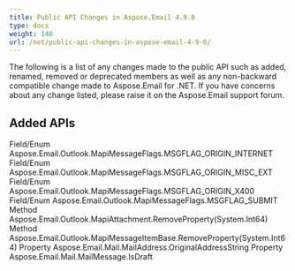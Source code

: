 ```yaml
---
title: Public API Changes in Aspose.Email 4.9.0
type: docs
weight: 140
url: /net/public-api-changes-in-aspose-email-4-9-0/
---
```



The following is a list of any changes made to the public API such as added, renamed, removed or deprecated members as well as any non-backward compatible change made to Aspose.Email for .NET. If you have concerns about any change listed, please raise it on the Aspose.Email support forum.
## **Added APIs**
Field/Enum Aspose.Email.Outlook.MapiMessageFlags.MSGFLAG_ORIGIN_INTERNET
Field/Enum Aspose.Email.Outlook.MapiMessageFlags.MSGFLAG_ORIGIN_MISC_EXT
Field/Enum Aspose.Email.Outlook.MapiMessageFlags.MSGFLAG_ORIGIN_X400
Field/Enum Aspose.Email.Outlook.MapiMessageFlags.MSGFLAG_SUBMIT
Method Aspose.Email.Outlook.MapiAttachment.RemoveProperty(System.Int64)
Method Aspose.Email.Outlook.MapiMessageItemBase.RemoveProperty(System.Int64)
Property Aspose.Email.Mail.MailAddress.OriginalAddressString
Property Aspose.Email.Mail.MailMessage.IsDraft
